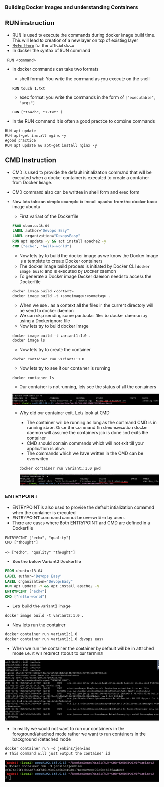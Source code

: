 ### Building Docker Images and understanding Containers

## RUN instruction
* RUN is used to execute the commands during docker image build time. This will lead to creation of a new layer on top of existing layer
* [Refer Here](https://docs.docker.com/engine/reference/builder/#run) for the official docs
* In docker the syntax of RUN command

```
 RUN <command> 
 ```
* In docker commands can take two formats
     * shell format: You write the command as you execute on the shell

     ```
     RUN touch 1.txt
     ```

     * exec format: you write the commands in the form of  ``` ["executable", "args"] ```

     ```
     RUN ["touch", "1.txt" ]
     ```

* In the RUN command it is often a good practice to combine commands

```
RUN apt update
RUN apt-get install nginx -y
#good practice
RUN apt update && apt-get install nginx -y
```

## CMD Instruction
* CMD is used to provide the default initialization command that will be executed when a docker container is executed to create a container from Docker Image.
* CMD command also can be written in shell form and exec form
* Now lets take an simple example to install apache from the docker base image ubuntu
    * First variant of the Dockerfile
    
    ```Dockerfile
    FROM ubuntu:18.04
    LABEL author="Devops Easy"
    LABEL organization="DevopsEasy"
    RUN apt update -y && apt install apache2 -y
    CMD ["echo", "hello-world"]
    ```
    * Now lets try to build the docker image as we know the Docker Image is a template to create Docker containers
    * The docker image build process is initiated by Docker CLI ``` docker image build ``` and is executed by Docker daemon
    * To generate a Docker image Docker daemon needs to access the Dockerfile.

    ```
    docker image build <context>
    docker image build -t <someimage>:<sometag> .
    ```
    * When we use . as a context all the files in the current directory will be send to docker daemon
    * We can skip sending some particular files to docker daemon by using a Dockerignore file
    * Now lets try to build docker image

    ```
    docker image build -t variant1:1.0 .
    docker image ls
    ```

    * Now lets try to create the container

    ```
    docker container run variant1:1.0
    ```

    * Now lets try to see if our container is running

    ```
    docker container ls
    ```




    * Our container is not running, lets see the status of all the containers

    ![Preview](./Images/docker-container.png)

    * Why did our container exit. Lets look at CMD
        * The container will be running as long as the command CMD is in running state. Once the command finishes execution docker daemon will assume the containers job is done and exits the container
        * CMD should contain commands which will not exit till your application is alive.
        * The commands which we have written in the CMD can be overwriten

        ```
        docker container run variant1:1.0 pwd
        ```
        ![Preview](./Images/docker-container.png)

### ENTRYPOINT

* ENTRYPOINT is also used to provide the default intialization comamnd when the container is executed
* ENTRYPOINT command cannot be overwritten by users
* There are cases where Both ENTRYPOINT and CMD are defined in a Dockerfile

```
ENTRYPOINT ["echo", "quality"]
CMD ["thought"]

=> ["echo", "quality" "thought"]
```
* See the below Variant2 Dockerfile

```Dockerfile
FROM ubuntu:18.04
LABEL author="Devops Easy"
LABEL organization="DevopsEasy"
RUN apt update -y && apt install apache2 -y
ENTRYPOINT ["echo"]
CMD ["hello-world"]
```
* Lets build the variant2 image

```
docker image build -t variant2:1.0 .
```
* Now lets run the container

```
docker container run variant2:1.0
docker container run variant2:1.0 devops easy
```

* When we run the container the container by default will be in attached mode i.e. it will redirect stdout to our terminal

![Preview](./Images/docker-container2.png)

* In reality we would not want to run our containers in the foreground/attached mode rather we want to run containers in the background /detached mode

```
docker container run -d jenkins/jenkins
# This command will just output the container id
```
![Preview](./Images/docker-container3.png)

